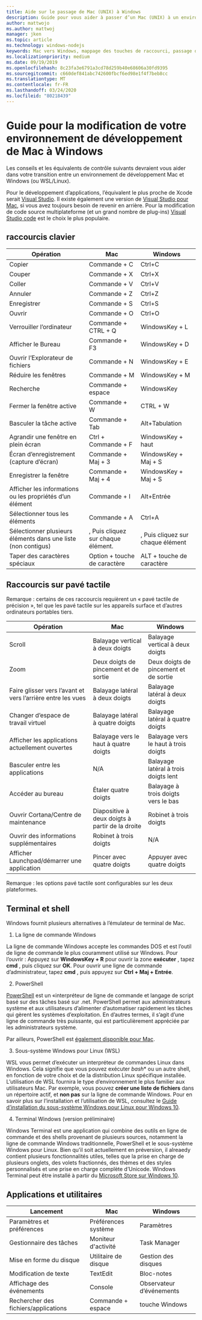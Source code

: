 ```yaml
---
title: Aide sur le passage de Mac (UNIX) à Windows
description: Guide pour vous aider à passer d’un Mac (UNIX) à un environnement de développement Windows, y compris le mappage de touches de raccourci et une brève vue d’ensemble des concepts qui diffèrent entre Mac et Windows.
author: mattwojo
ms.author: mattwoj
manager: jken
ms.topic: article
ms.technology: windows-nodejs
keywords: Mac vers Windows, mappage des touches de raccourci, passage d’UNIX vers Windows, transition de Mac vers Windows, aide à passer de MacBook à la surface, utilisation de Windows pour un utilisateur Macintosh, passage de Macintosh à Windows, aide à la modification des environnements de développement, Mac OS X à Windows, aide passage de Mac à PC
ms.localizationpriority: medium
ms.date: 09/19/2019
ms.openlocfilehash: 8c23fa3e6791a3cd78d259b40e68606a30fd9395
ms.sourcegitcommit: c660def841abc742600fbcf6ed98e1f4f7beb8cc
ms.translationtype: MT
ms.contentlocale: fr-FR
ms.lasthandoff: 03/24/2020
ms.locfileid: "80218439"
---
```

# <a name="guide-for-changing-your-dev-environment-from-mac-to-windows"></a>Guide pour la modification de votre environnement de développement de Mac à Windows

Les conseils et les équivalents de contrôle suivants devraient vous aider dans votre transition entre un environnement de développement Mac et Windows (ou WSL/Linux).

Pour le développement d’applications, l’équivalent le plus proche de Xcode serait [Visual Studio](https://visualstudio.microsoft.com). Il existe également une version de [Visual Studio pour Mac](https://visualstudio.microsoft.com/vs/mac/), si vous avez toujours besoin de revenir en arrière. Pour la modification de code source multiplateforme (et un grand nombre de plug-ins) [Visual Studio code](https://code.visualstudio.com/?wt.mc_id=DX_841432) est le choix le plus populaire.

## <a name="keyboard-shortcuts"></a>raccourcis clavier

| **Opération** | **Mac** | **Windows** |
|---------------|--------------------|---------------------|
| Copier | Commande + C | Ctrl+C |
| Couper | Commande + X | Ctrl+X |
| Coller | Commande + V | Ctrl+V |
| Annuler | Commande + Z | Ctrl+Z |
| Enregistrer | Commande + S | Ctrl+S |
| Ouvrir | Commande + O | Ctrl+O |
| Verrouiller l’ordinateur | Commande + CTRL + Q | WindowsKey + L |
| Afficher le Bureau | Commande + F3 | WindowsKey + D |
| Ouvrir l’Explorateur de fichiers | Commande + N | WindowsKey + E |
| Réduire les fenêtres | Commande + M | WindowsKey + M |
| Recherche | Commande + espace | WindowsKey |
| Fermer la fenêtre active | Commande + W | CTRL + W |
| Basculer la tâche active | Commande + Tab | Alt+Tabulation |
| Agrandir une fenêtre en plein écran | Ctrl + Commande + F | WindowsKey + haut |
| Écran d’enregistrement (capture d’écran) | Commande + Maj + 3 | WindowsKey + Maj + S |
| Enregistrer la fenêtre | Commande + Maj + 4 | WindowsKey + Maj + S |
| Afficher les informations ou les propriétés d’un élément | Commande + I | Alt+Entrée |
 | Sélectionner tous les éléments | Commande + A | Ctrl+A |
| Sélectionner plusieurs éléments dans une liste (non contigus) | , Puis cliquez sur chaque élément. | , Puis cliquez sur chaque élément |
| Taper des caractères spéciaux | Option + touche de caractère | ALT + touche de caractère|

## <a name="trackpad-shortcuts"></a>Raccourcis sur pavé tactile

Remarque : certains de ces raccourcis requièrent un « pavé tactile de précision », tel que les pavé tactile sur les appareils surface et d’autres ordinateurs portables tiers.

 **Opération** | **Mac** | **Windows** |
|---------------|--------------------|---------------------|
| Scroll | Balayage vertical à deux doigts | Balayage vertical à deux doigts |
| Zoom | Deux doigts de pincement et de sortie | Deux doigts de pincement et de sortie |
| Faire glisser vers l’avant et vers l’arrière entre les vues | Balayage latéral à deux doigts | Balayage latéral à deux doigts |
| Changer d’espace de travail virtuel | Balayage latéral à quatre doigts | Balayage latéral à quatre doigts |
| Afficher les applications actuellement ouvertes | Balayage vers le haut à quatre doigts | Balayage vers le haut à trois doigts |
| Basculer entre les applications | N/A | Balayage latéral à trois doigts lent |
| Accéder au bureau | Étaler quatre doigts | Balayage à trois doigts vers le bas |
| Ouvrir Cortana/Centre de maintenance | Diapositive à deux doigts à partir de la droite | Robinet à trois doigts |
| Ouvrir des informations supplémentaires | Robinet à trois doigts | N/A |
|Afficher Launchpad/démarrer une application | Pincer avec quatre doigts | Appuyer avec quatre doigts |

Remarque : les options pavé tactile sont configurables sur les deux plateformes.

## <a name="terminal-and-shell"></a>Terminal et shell

Windows fournit plusieurs alternatives à l’émulateur de terminal de Mac.

1. La ligne de commande Windows

La ligne de commande Windows accepte les commandes DOS et est l’outil de ligne de commande le plus couramment utilisé sur Windows. Pour l’ouvrir : Appuyez sur **WindowsKey + R** pour ouvrir la zone **exécuter** , tapez **cmd** , puis cliquez sur **OK**. Pour ouvrir une ligne de commande d’administrateur, tapez **cmd** , puis appuyez sur **Ctrl + Maj + Entrée**.

2. PowerShell

[PowerShell](https://docs.microsoft.com/powershell/scripting/overview?view=powershell-6) est un «interpréteur de ligne de commande et langage de script basé sur des tâches basé sur .net. PowerShell permet aux administrateurs système et aux utilisateurs d’alimenter d’automatiser rapidement les tâches qui gèrent les systèmes d’exploitation. En d’autres termes, il s’agit d’une ligne de commande très puissante, qui est particulièrement appréciée par les administrateurs système.

Par ailleurs, PowerShell est [également disponible pour Mac](https://docs.microsoft.com/powershell/scripting/install/installing-powershell-core-on-macos?view=powershell-6).

3. Sous-système Windows pour Linux (WSL)

WSL vous permet d’exécuter un interpréteur de commandes Linux dans Windows. Cela signifie que vous pouvez exécuter *bash** ou un autre shell, en fonction de votre choix et de la distribution Linux spécifique installée. L’utilisation de WSL fournira le type d’environnement le plus familier aux utilisateurs Mac. Par exemple, vous pouvez **créer une liste de fichiers** dans un répertoire actif, et **non pas** sur la ligne de commande Windows. Pour en savoir plus sur l’installation et l’utilisation de WSL, consultez le [Guide d’installation du sous-système Windows pour Linux pour Windows 10](https://docs.microsoft.com/windows/wsl/install-win10).

4. Terminal Windows (version préliminaire)

Windows Terminal est une application qui combine des outils en ligne de commande et des shells provenant de plusieurs sources, notamment la ligne de commande Windows traditionnelle, PowerShell et le sous-système Windows pour Linux. Bien qu’il soit actuellement en préversion, il alreaedy contient plusieurs fonctionnalités utiles, telles que la prise en charge de plusieurs onglets, des volets fractionnés, des thèmes et des styles personnalisés et une prise en charge complète d’Unicode. Windows Terminal peut être installé à partir du [Microsoft Store sur Windows 10](https://www.microsoft.com/en-us/p/windows-terminal-preview/9n0dx20hk701?activetab=pivot:overviewtab).

## <a name="apps-and-utilities"></a>Applications et utilitaires

 **Lancement** | **Mac** | **Windows** |
|---------------|--------------------|---------------------|
| Paramètres et préférences | Préférences système | Paramètres |
| Gestionnaire des tâches | Moniteur d'activité | Task Manager |
| Mise en forme du disque | Utilitaire de disque | Gestion des disques |
| Modification de texte | TextEdit | Bloc-notes |
| Affichage des événements | Console | Observateur d’événements |
| Rechercher des fichiers/applications | Commande + espace | touche Windows |
